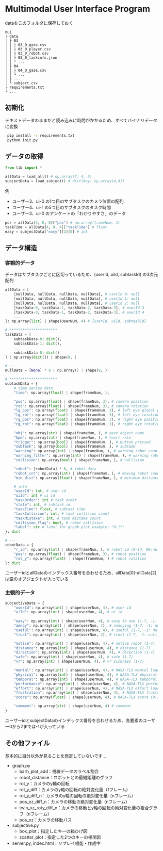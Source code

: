 # Multimodal User Interface Program

dataをこのフォルダに保存しておく

```text
mui
├ data
│ ├ 03
│ │ ├ 03_0_gaze.csv
│ │ ├ 03_0_player.csv
│ │ ├ 03_0_robot.csv
│ │ ├ 03_0_taskinfo.json
│ │ └ ...
│ ├ 04
│ │ ├ 04_0_gaze.csv
│ │ └ ...
│ ├ ...
│ └ subject.csv
├ requirements.txt
└ ...
```

## 初期化

テキストデータのままだと読み込みに時間がかかるため、すべてバイナリデータに変換

```bash
 pip install -r requirements.txt
 python init.py
```

## データの取得

```python
from lib import *

allData = load_all() # np.array(7, 4, 9)
subjectData = load_subject() # dict(key: np.array(4,4))
```

例

- ユーザー3、ui-0 の1つ目のサブタスクのカメラ位置の配列
- ユーザー4、ui-1 の5つ目のサブタスクのタスク時間
- ユーザー3、ui-0 のアンケートの「わかりやすさ」のデータ

```python
pos = allData[3, 0, 0]["pos"] # np.array(frameNum, 3)
taskTime = allData[4, 0, 4]["taskTime"] # float
easy = subjectData["easy"][3][0] # int
```

## データ構造

### 客観的データ

データはサブタスクごとに区切っているため、(userId, uiId, subtaskId) の3次元配列

```python
allData = [
    [nullData, nullData, nullData, nullData], # userId 0: null
    [nullData, nullData, nullData, nullData], # userId 1: null
    [nullData, nullData, nullData, nullData], # userId 2: null
    [taskData-0, taskData-1, taskData-2, taskData-3], # userId 3
    [taskData-0, taskData-1, taskData-2, taskData-3], # userId 4
    ...
]: np.array(list) | shape(UserNUM, 4) # [userId, uiId, subtaskId]

# **********************
taskData = [
    subtaskData-0: dict(),
    subtaskData-1: dict(),
    ...
    subtaskData-8: dict()
] : np.array(dict()) | shape(9, )

# ---
nullData = [None] * 9 : np.array() | shape(9, )

# **********************
subtaskData = {
    # time series data
    "time": np.array(float) | shape(frameNum, ),

    "pos": np.array(float) | shape(frameNum, 3), # camera position
    "rot": np.array(float) | shape(frameNum, 3), # camera rotation
    "lg_pos": np.array(float) | shape(frameNum, 3), # left eye global position
    "lg_rot": np.array(float) | shape(frameNum, 3), # left eye rotation
    "rg_pos": np.array(float) | shape(frameNum, 3), # right eye position
    "rg_rot": np.array(float) | shape(frameNum, 3), # right eye rotation
    
    "obj": np.array(str) | shape(frameNum, ), # gaze object name
    "bpm": np.array(int) | shape(frameNum, ), # heart rate
    "trigger": np.array(bool) | shape(frameNum, ), # button pressed
    "subTask": np.array(bool) | shape(frameNum, ), # subtask
    "warning": np.array(int) | shape(frameNum, ), # warning robot count
    "warning_filter": np.array(int) | shape(frameNum, ), # warning robot count (mode filter)
    "collision": np.array(bool) | shape(frameNum, ), # collision

    "robot": [robotData] * 6, # robot data
    "robot_cnt": np.array(int) | shape(frameNum, ), # moving robot count
    "min_dist": np.array(float) | shape(frameNum, ), # minimum distance between robot and camera

    # info
    "userId": int, # user id
    "uiId": int # ui id
    "taskOrder": int # task order
    "state": int, # subtask id
    "taskTime": float, # subtask time
    "taskCollision": int, # task collision count
    "taskMistake": int, # task mistake count
    "collision_flag": bool, # robot collision
    "label": str # label for graph plot example: "0-1*"
}: dict 

# ---
robotData = {
    "r_id": np.array(int) | shape(frameNum, ), # robot id (0-14, 99:null)
    "pos": np.array(float) | shape(frameNum, 3), # robot position
    "rot_y": np.array(float) | shape(frameNum, ) # robot rotation
}: dict
```

ユーザーidとallDataのインデックス番号を合わせるため、allData[0]-allData[2]は空のオブジェクトが入っている

### 主観的データ

```python
subjectiveData = {
    "userId": np.array(int) | shape(userNum, 4), # user id
    "uiId": np.array(int) | shape(userNum, 4), # ui id
    
    "easy": np.array(int) | shape(userNum, 4), # easy to use (1-7, -1: null)
    "annoy": np.array(int) | shape(userNum, 4), # annoying (1-7, -1: null)
    "useful": np.array(int) | shape(userNum, 4), # useful (1-7, -1: null)
    "trust": np.array(int) | shape(userNum, 4), # trust (1-7, -1: null)

    "notice": np.array(int) | shape(userNum, 4), # notice robot (1-7)
    "distance": np.array(int) | shape(userNum, 4), # distance (1-7)
    "direction": np.array(int) | shape(userNum, 4), # direction (1-7)
    "safe": np.array(int) | shape(userNum, 4), # safe (1-7)
    "vr": np.array(int) | shape(userNum, 4), # vr sickness (1-7)

    "mental": np.array(int) | shape(userNum, 4), # NASA-TLX mental load (0-100)
    "physical": np.array(int) | shape(userNum, 4), # NASA-TLX physical load (0-100)
    "temporal": np.array(int) | shape(userNum, 4), # NASA-TLX temporal load (0-100)
    "performance": np.array(int) | shape(userNum, 4), # NASA-TLX performance load (0-100)
    "effort": np.array(int) | shape(userNum, 4), # NASA-TLX effort load (0-100)
    "frustration": np.array(int) | shape(userNum, 4), # NASA-TLX frustration load (0-100)
    "score": np.array(float) | shape(userNum, 4), # NASA-TLX score (0-100)

    "comment": np.array(str) | shape(userNum, 4) # comment
}
```

ユーザーidとsubjectDataのインデックス番号を合わせるため、各要素のユーザー0から2までは-1が入っている

## その他ファイル

基本的に自分以外が見ることを想定していないです…

- graph.py
    - barh_plot_add：視線データのラベル割合
    - robot_distance：ロボットとの最短距離のグラフ
    - rot_y：カメラのy軸の回転
    - rot_y_diff：カメラのy軸の回転の絶対変化量（1フレーム）
    - rot_y_diff_n：カメラのy軸の回転の絶対変化量（nフレーム）
    - pos_xz_diff_n：カメラの移動の絶対変化量（nフレーム）
    - twin_xz_roty_diff_n：カメラの移動とy軸の回転の絶対変化量の複合グラフ（nフレーム）
    - pos_xz：カメラの移動パス
- subjective.py
    - box_plot：指定したキーの箱ひげ図
    - scatter_plot：指定した2つのキーの相関図
- server.py, index.html：リプレイ機能・作成中
